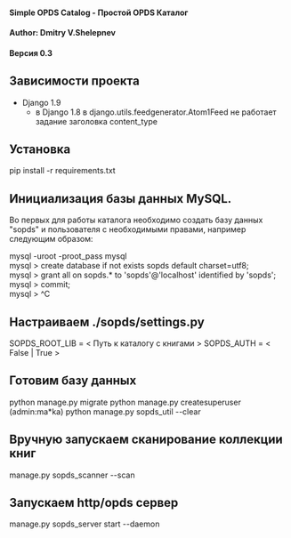 #### Simple OPDS Catalog - Простой OPDS Каталог  
#### Author: Dmitry V.Shelepnev  
#### Версия 0.3


## Зависимости проекта
- Django 1.9 
    - в Django 1.8 в django.utils.feedgenerator.Atom1Feed не работает задание заголовка content_type

    
## Установка
pip install -r requirements.txt

## Инициализация базы данных MySQL.
Во первых для работы каталога необходимо создать базу данных "sopds" и пользователя с необходимыми правами,
например следующим образом:

 mysql -uroot -proot_pass mysql  
 mysql > create database if not exists sopds default charset=utf8;  
 mysql > grant all on sopds.* to 'sopds'@'localhost' identified by 'sopds';  
 mysql > commit;  
 mysql > ^C  

## Настраиваем ./sopds/settings.py
SOPDS_ROOT_LIB = < Путь к каталогу с книгами >
SOPDS_AUTH = < False | True >

## Готовим базу данных
python manage.py migrate
python manage.py createsuperuser (admin:ma*ka)
python manage.py sopds_util --clear

## Вручную запускаем сканирование коллекции книг
manage.py sopds_scanner --scan

## Запускаем http/opds сервер
manage.py sopds_server start --daemon

